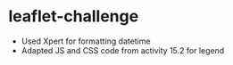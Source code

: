# leaflet-challenge
- Used Xpert for formatting datetime
- Adapted JS and CSS code from activity 15.2 for legend